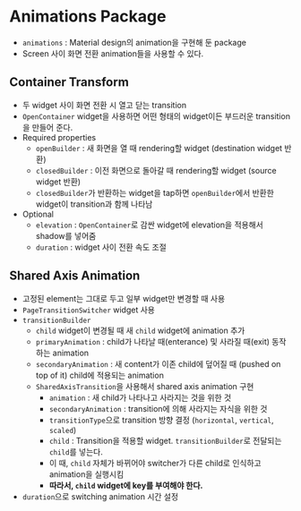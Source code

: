 # Animations Package

- `animations` : Material design의 animation을 구현해 둔 package
- Screen 사이 화면 전환 animation들을 사용할 수 있다.

## Container Transform

- 두 widget 사이 화면 전환 시 열고 닫는 transition
- `OpenContainer` widget을 사용하면 어떤 형태의 widget이든 부드러운 transition을 만들어 준다.
- Required properties
  - `openBuilder` : 새 화면을 열 때 rendering할 widget (destination widget 반환)
  - `closedBuilder` : 이전 화면으로 돌아갈 때 rendering할 widget (source widget 반환)
  - `closedBuilder`가 반환하는 widget을 tap하면 `openBuilder`에서 반환한 widget이 transition과 함께 나타남
- Optional
  - `elevation` : `OpenContainer`로 감싼 widget에 elevation을 적용해서 shadow를 넣어줌
  - `duration` : widget 사이 전환 속도 조절

## Shared Axis Animation

- 고정된 element는 그대로 두고 일부 widget만 변경할 때 사용
- `PageTransitionSwitcher` widget 사용
- `transitionBuilder`
  - `child` widget이 변경될 때 새 `child` widget에 animation 추가
  - `primaryAnimation` : child가 나타날 때(enterance) 및 사라질 때(exit) 동작하는 animation
  - `secondaryAnimation` : 새 content가 이존 child에 덮어질 때 (pushed on top of it) child에 적용되는 animation
  - `SharedAxisTransition`을 사용해서 shared axis animation 구현
    - `animation` : 새 child가 나타나고 사라지는 것을 위한 것
    - `secondaryAnimation` : transition에 의해 사라지는 자식을 위한 것
    - `transitionType`으로 transition 방향 결정 (`horizontal`, `vertical`, `scaled`)
    - `child` : Transition을 적용할 widget. `transitionBuilder`로 전달되는 `child`를 넣는다.
    - 이 때, `child` 자체가 바뀌어야 switcher가 다른 child로 인식하고 animation을 실행시킴
    - **따라서, `child` widget에 key를 부여해야 한다.**
- `duration`으로 switching animation 시간 설정
